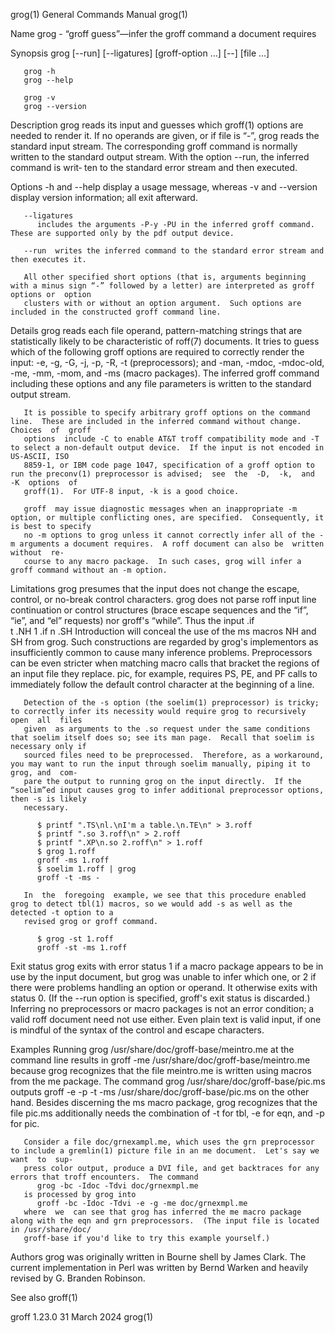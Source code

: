 grog(1)								    General Commands Manual							       grog(1)

Name
       grog - “groff guess”—infer the groff command a document requires

Synopsis
       grog [--run] [--ligatures] [groff-option ...] [--] [file ...]

       grog -h
       grog --help

       grog -v
       grog --version

Description
       grog  reads its input and guesses which groff(1) options are needed to render it.  If no operands are given, or if file is “-”, grog reads the standard
       input stream.  The corresponding groff command is normally written to the standard output stream.  With the option --run, the inferred command is writ‐
       ten to the standard error stream and then executed.

Options
       -h and --help display a usage message, whereas -v and --version display version information; all exit afterward.

       --ligatures
	      includes the arguments -P-y -PU in the inferred groff command.  These are supported only by the pdf output device.

       --run  writes the inferred command to the standard error stream and then executes it.

       All other specified short options (that is, arguments beginning with a minus sign “-” followed by a letter) are interpreted as groff options or	option
       clusters with or without an option argument.  Such options are included in the constructed groff command line.

Details
       grog  reads  each  file	operand,  pattern-matching strings that are statistically likely to be characteristic of roff(7) documents.  It tries to guess
       which of the following groff options are required to correctly render the input: -e,  -g,  -G,  -j,  -p,	 -R,  -t  (preprocessors);  and	 -man,	-mdoc,
       -mdoc-old,  -me,	 -mm,  -mom,  and  -ms (macro packages).  The inferred groff command including these options and any file parameters is written to the
       standard output stream.

       It is possible to specify arbitrary groff options on the command line.  These are included in the inferred command without change.   Choices  of	 groff
       options	include -C to enable AT&T troff compatibility mode and -T to select a non-default output device.  If the input is not encoded in US-ASCII, ISO
       8859-1, or IBM code page 1047, specification of a groff option to run the preconv(1) preprocessor is advised;  see  the	-D,  -k,  and  -K  options  of
       groff(1).  For UTF-8 input, -k is a good choice.

       groff  may issue diagnostic messages when an inappropriate -m option, or multiple conflicting ones, are specified.  Consequently, it is best to specify
       no -m options to grog unless it cannot correctly infer all of the -m arguments a document requires.  A roff document can also be	 written  without  re‐
       course to any macro package.  In such cases, grog will infer a groff command without an -m option.

   Limitations
       grog  presumes that the input does not change the escape, control, or no-break control characters.  grog does not parse roff input line continuation or
       control structures (brace escape sequences and the “if”, “ie”, and “el” requests) nor groff's “while”.  Thus the input
	      .if \
	      t .NH 1
	      .if n .SH
	      Introduction
       will conceal the use of the ms macros NH and SH from grog.  Such constructions are regarded by grog's implementors as insufficiently  common  to	 cause
       many  inference	problems.   Preprocessors can be even stricter when matching macro calls that bracket the regions of an input file they replace.  pic,
       for example, requires PS, PE, and PF calls to immediately follow the default control character at the beginning of a line.

       Detection of the -s option (the soelim(1) preprocessor) is tricky; to correctly infer its necessity would require grog to recursively  open  all	 files
       given  as arguments to the .so request under the same conditions that soelim itself does so; see its man page.  Recall that soelim is necessary only if
       sourced files need to be preprocessed.  Therefore, as a workaround, you may want to run the input through soelim manually, piping it to grog, and  com‐
       pare the output to running grog on the input directly.  If the “soelim”ed input causes grog to infer additional preprocessor options, then -s is likely
       necessary.

	      $ printf ".TS\nl.\nI'm a table.\n.TE\n" > 3.roff
	      $ printf ".so 3.roff\n" > 2.roff
	      $ printf ".XP\n.so 2.roff\n" > 1.roff
	      $ grog 1.roff
	      groff -ms 1.roff
	      $ soelim 1.roff | grog
	      groff -t -ms -

       In  the	foregoing  example, we see that this procedure enabled grog to detect tbl(1) macros, so we would add -s as well as the detected -t option to a
       revised grog or groff command.

	      $ grog -st 1.roff
	      groff -st -ms 1.roff

Exit status
       grog exits with error status 1 if a macro package appears to be in use by the input document, but grog was unable to infer which one,  or  2  if	 there
       were  problems handling an option or operand.  It otherwise exits with status 0.	 (If the --run option is specified, groff's exit status is discarded.)
       Inferring no preprocessors or macro packages is not an error condition; a valid roff document need not use either.  Even plain text is valid input,  if
       one is mindful of the syntax of the control and escape characters.

Examples
       Running
	      grog /usr/share/doc/groff-base/meintro.me
       at the command line results in
	      groff -me /usr/share/doc/groff-base/meintro.me
       because grog recognizes that the file meintro.me is written using macros from the me package.  The command
	      grog /usr/share/doc/groff-base/pic.ms
       outputs
	      groff -e -p -t -ms /usr/share/doc/groff-base/pic.ms
       on  the other hand.  Besides discerning the ms macro package, grog recognizes that the file pic.ms additionally needs the combination of -t for tbl, -e
       for eqn, and -p for pic.

       Consider a file doc/grnexampl.me, which uses the grn preprocessor to include a gremlin(1) picture file in an me document.  Let's say we	want  to  sup‐
       press color output, produce a DVI file, and get backtraces for any errors that troff encounters.	 The command
	      grog -bc -Idoc -Tdvi doc/grnexmpl.me
       is processed by grog into
	      groff -bc -Idoc -Tdvi -e -g -me doc/grnexmpl.me
       where  we  can see that grog has inferred the me macro package along with the eqn and grn preprocessors.	 (The input file is located in /usr/share/doc/
       groff-base if you'd like to try this example yourself.)

Authors
       grog was originally written in Bourne shell by James Clark.  The current implementation in Perl was written by Bernd Warken and heavily revised	by  G.
       Branden Robinson.

See also
       groff(1)

groff 1.23.0								 31 March 2024								       grog(1)
